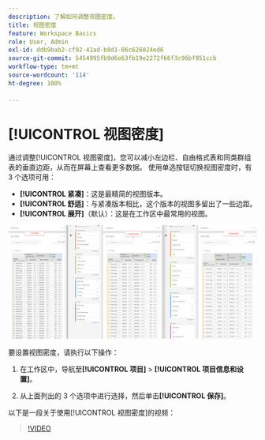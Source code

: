 ```yaml
---
description: 了解如何调整视图密度。
title: 视图密度
feature: Workspace Basics
role: User, Admin
exl-id: ddb9bab2-cf92-41ad-b8d1-86c626024ed6
source-git-commit: 5454995fb9d6e63fb19e2272f66f3c96bf951ccb
workflow-type: tm+mt
source-wordcount: '114'
ht-degree: 100%

---
```


# [!UICONTROL 视图密度]

通过调整[!UICONTROL 视图密度]，您可以减小左边栏、自由格式表和同类群组表的垂直边距，从而在屏幕上查看更多数据。 使用单选按钮切换视图密度时，有 3 个选项可用：

- **[!UICONTROL 紧凑]**：这是最精简的视图版本。
- **[!UICONTROL 舒适]**：与紧凑版本相比，这个版本的视图多留出了一些边距。
- **[!UICONTROL 展开]**（默认）：这是在工作区中最常用的视图。

![](assets/view-density.png)

要设置视图密度，请执行以下操作：

1. 在工作区中，导航至&#x200B;**[!UICONTROL 项目]** > **[!UICONTROL 项目信息和设置]**。

1. 从上面列出的 3 个选项中进行选择，然后单击&#x200B;**[!UICONTROL 保存]**。

以下是一段关于使用[!UICONTROL 视图密度]的视频：

>[!VIDEO](https://video.tv.adobe.com/v/25963/?quality=12)
